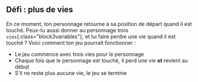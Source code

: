 ## Défi : plus de vies

En ce moment, ton personnage retourne à sa position de départ quand il est touché. Peux-tu aussi donner au personnage trois `vies`{:class="block3variables"}, et lui faire perdre une vie quand il est touché ? Voici comment ton jeu pourrait fonctionner :

+ Le jeu commence avec trois vies pour le personnage
+ Chaque fois que le personnage est touché, il perd une vie **et** revient au début
+ S'il ne reste plus aucune vie, le jeu se termine
